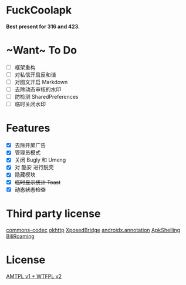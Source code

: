 # FuckCoolapk

**Best present for 316 and 423.**

# ~Want~ To Do

- [ ] 框架重构
- [ ] 对私信开启反和谐
- [ ] 对图文开启 Markdown
- [ ] 去除动态审核的水印
- [ ] 防检测 SharedPreferences
- [ ] 临时关闭水印

# Features

- [x] 去除开屏广告
- [x] 管理员模式
- [x] 关闭 Bugly 和 Umeng
- [x] 对 酷安 进行脱壳
- [x] 隐藏模块
- [x] ~~临时显示统计 Toast~~
- [x] ~~动态状态检查~~

# Third party license

[commons-codec](https://commons.apache.org/proper/commons-codec/) [okhttp](https://square.github.io/okhttp/#license) [XposedBridge](https://github.com/rovo89/XposedBridge) [androidx.annotation](https://android.googlesource.com/platform/frameworks/support/+/androidx-master-dev/annotation/annotation/) [ApkShelling](https://github.com/OakChen/ApkShelling) [BiliRoaming](https://github.com/yujincheng08/BiliRoaming/blob/master/LICENSE)

# License

[AMTPL v1 + WTFPL v2](LICENSE)
